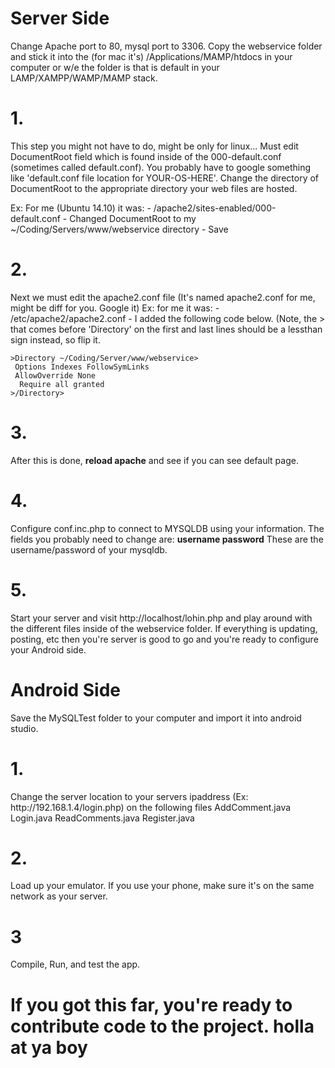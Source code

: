 <h1>Server Side</h1>
Change Apache port to 80, mysql port to 3306.
Copy the webservice folder and stick it into the (for mac it's) /Applications/MAMP/htdocs in your computer or w/e the folder is that is default in your LAMP/XAMPP/WAMP/MAMP stack.

<h1>1.</h1>
This step you might not have to do, might be only for linux...
Must edit DocumentRoot field which is found inside of the 000-default.conf (sometimes called default.conf). You probably have to google something like 'default.conf file location for YOUR-OS-HERE'. Change the directory of DocumentRoot to the appropriate directory your web files are hosted.

Ex: For me (Ubuntu 14.10) it was:
	- /apache2/sites-enabled/000-default.conf
	- Changed DocumentRoot to my ~/Coding/Servers/www/webservice directory
	- Save

<h1>2.</h1>
Next we must edit the apache2.conf file (It's named apache2.conf for me, might be diff for you. Google it)
Ex: for me it was:
	- /etc/apache2/apache2.conf
	- I added the following code below. (Note, the > that comes before 'Directory' on the first and last lines should be a lessthan sign instead, so flip it.

	>Directory ~/Coding/Server/www/webservice>
	 Options Indexes FollowSymLinks
	 AllowOverride None
	  Require all granted
	>/Directory>

<h1>3.</h1>
After this is done, <b>reload apache</b> and see if you can see default page.

<h1>4.</h1>
Configure conf.inc.php to connect to MYSQLDB using your information.
The fields you probably need to change are:
<b>username
password</b>
These are the username/password of your mysqldb.<br>

<h1>5.</h1>
Start your server and visit http://localhost/lohin.php and play around with the different files inside of the webservice folder. If everything is updating, posting, etc then you're server is good to go and you're ready to configure your Android side.


<h1>Android Side</h1>
Save the MySQLTest folder to your computer and import it into android studio.

<h1>1.</h1>
Change the server location to your servers ipaddress (Ex: http://192.168.1.4/login.php) on the following files
AddComment.java
Login.java
ReadComments.java
Register.java

<h1>2.</h1>
Load up your emulator. If you use your phone, make sure it's on the same network as your server.
<h1>3</h1>
Compile, Run, and test the app.



<h1>If you got this far, you're ready to contribute code to the project. holla at ya boy</h1>
